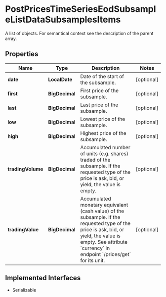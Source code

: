 

# PostPricesTimeSeriesEodSubsampleListDataSubsamplesItems

A list of objects. For semantical context see the description of the parent array.

## Properties

Name | Type | Description | Notes
------------ | ------------- | ------------- | -------------
**date** | **LocalDate** | Date of the start of the subsample. |  [optional]
**first** | **BigDecimal** | First price of the subsample. |  [optional]
**last** | **BigDecimal** | Last price of the subsample. |  [optional]
**low** | **BigDecimal** | Lowest price of the subsample. |  [optional]
**high** | **BigDecimal** | Highest price of the subsample. |  [optional]
**tradingVolume** | **BigDecimal** | Accumulated number of units (e.g. shares) traded of the subsample. If the requested type of the price is ask, bid, or yield, the value is empty. |  [optional]
**tradingValue** | **BigDecimal** | Accumulated monetary equivalent (cash value) of the subsample. If the requested type of the price is ask, bid, or yield, the value is empty. See attribute &#x60;currency&#x60; in endpoint &#x60;/prices/get&#x60; for its unit. |  [optional]


## Implemented Interfaces

* Serializable


